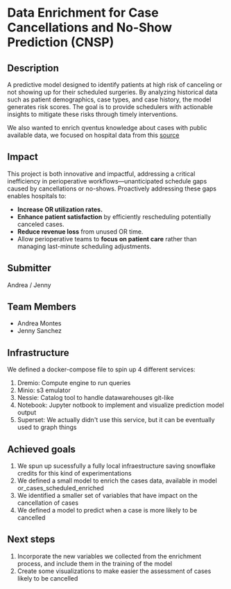 # Data Enrichment for Case Cancellations and No-Show Prediction (CNSP)

## Description
A predictive model designed to identify patients at high risk of canceling or not showing up for their scheduled surgeries. By analyzing historical data such as patient demographics, case types, and case history, the model generates risk scores. The goal is to provide schedulers with actionable insights to mitigate these risks through timely interventions.

We also wanted to enrich qventus knowledge about cases with public available data, we focused on hospital data from this [source](https://www.ahd.com/)

## Impact
This project is both innovative and impactful, addressing a critical inefficiency in perioperative workflows—unanticipated schedule gaps caused by cancellations or no-shows. Proactively addressing these gaps enables hospitals to:

- **Increase OR utilization rates.**
- **Enhance patient satisfaction** by efficiently rescheduling potentially canceled cases.
- **Reduce revenue loss** from unused OR time.
- Allow perioperative teams to **focus on patient care** rather than managing last-minute scheduling adjustments.

## Submitter
Andrea / Jenny

## Team Members
- Andrea Montes  
- Jenny Sanchez

## Infrastructure
We defined a docker-compose file to spin up 4 different services:
1. Dremio: Compute engine to run queries
2. Minio: s3 emulator
3. Nessie: Catalog tool to handle datawarehouses git-like
4. Notebook: Jupyter notbook to implement and visualize prediction model output
5. Superset: We actually didn't use this service, but it can be eventually used to graph things

## Achieved goals
1. We spun up sucessfully a fully local infraestructure saving snowflake credits for this kind of experimentations
2. We defined a small model to enrich the cases data, available in model or_cases_scheduled_enriched
3. We identified a smaller set of variables that have impact on the cancellation of cases
4. We defined a model to predict when a case is more likely to be cancelled

## Next steps
1. Incorporate the new variables we collected from the enrichment process, and include them in the training of the model
2. Create some visualizations to make easier the assessment of cases likely to be cancelled